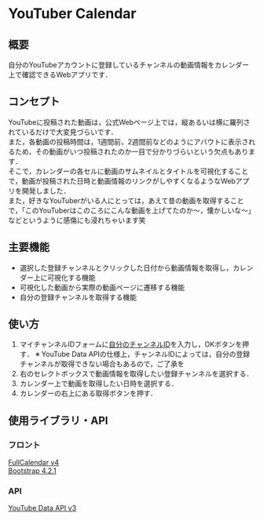 # YouTuber Calendar
## 概要
自分のYouTubeアカウントに登録しているチャンネルの動画情報をカレンダー上で確認できるWebアプリです．

## コンセプト
YouTubeに投稿された動画は，公式Webページ上では，縦あるいは横に羅列されているだけで大変見づらいです．<br>
また，各動画の投稿時間は，1週間前，2週間前などのようにアバウトに表示されるため，その動画がいつ投稿されたのか一目で分かりづらいという欠点もあります．<br>
そこで，カレンダーの各セルに動画のサムネイルとタイトルを可視化することで，動画が投稿された日時と動画情報のリンクがしやすくなるようなWebアプリを開発しました．<br>
また，好きなYouTuberがいる人にとっては，あえて昔の動画を取得することで，「このYouTuberはこのころにこんな動画を上げてたのか～，懐かしいな～」などというように感傷にも浸れちゃいます笑

## 主要機能
* 選択した登録チャンネルとクリックした日付から動画情報を取得し，カレンダー上に可視化する機能
* 可視化した動画から実際の動画ページに遷移する機能
* 自分の登録チャンネルを取得する機能

## 使い方
1. マイチャンネルIDフォームに[自分のチャンネルID](https://support.google.com/youtube/answer/3250431?hl=ja)を入力し，OKボタンを押す．
※ YouTube Data APIの仕様上，チャンネルIDによっては，自分の登録チャンネルが取得できない場合もあるので，ご了承を
2. 右のセレクトボックスで動画情報を取得したい登録チャンネルを選択する．
3. カレンダー上で動画を取得したい日時を選択する．
4. カレンダーの右上にある取得ボタンを押す．

## 使用ライブラリ・API
### フロント
[FullCalendar v4](https://fullcalendar.io/)<br>
[Bootstrap 4.2.1](https://getbootstrap.com/docs/4.2/getting-started/introduction/)<br>

### API
[YouTube Data API v3](https://developers.google.com/youtube/v3/)